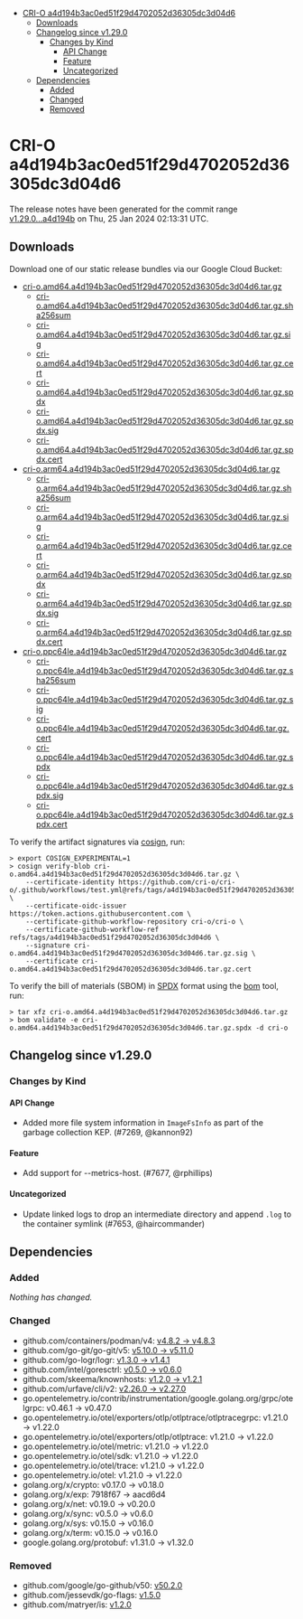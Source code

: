 - [CRI-O a4d194b3ac0ed51f29d4702052d36305dc3d04d6](#cri-o-a4d194b3ac0ed51f29d4702052d36305dc3d04d6)
  - [Downloads](#downloads)
  - [Changelog since v1.29.0](#changelog-since-v1290)
    - [Changes by Kind](#changes-by-kind)
      - [API Change](#api-change)
      - [Feature](#feature)
      - [Uncategorized](#uncategorized)
  - [Dependencies](#dependencies)
    - [Added](#added)
    - [Changed](#changed)
    - [Removed](#removed)

# CRI-O a4d194b3ac0ed51f29d4702052d36305dc3d04d6

The release notes have been generated for the commit range
[v1.29.0...a4d194b](https://github.com/cri-o/cri-o/compare/v1.29.0...a4d194b3ac0ed51f29d4702052d36305dc3d04d6) on Thu, 25 Jan 2024 02:13:31 UTC.

## Downloads

Download one of our static release bundles via our Google Cloud Bucket:

- [cri-o.amd64.a4d194b3ac0ed51f29d4702052d36305dc3d04d6.tar.gz](https://storage.googleapis.com/cri-o/artifacts/cri-o.amd64.a4d194b3ac0ed51f29d4702052d36305dc3d04d6.tar.gz)
  - [cri-o.amd64.a4d194b3ac0ed51f29d4702052d36305dc3d04d6.tar.gz.sha256sum](https://storage.googleapis.com/cri-o/artifacts/cri-o.amd64.a4d194b3ac0ed51f29d4702052d36305dc3d04d6.tar.gz.sha256sum)
  - [cri-o.amd64.a4d194b3ac0ed51f29d4702052d36305dc3d04d6.tar.gz.sig](https://storage.googleapis.com/cri-o/artifacts/cri-o.amd64.a4d194b3ac0ed51f29d4702052d36305dc3d04d6.tar.gz.sig)
  - [cri-o.amd64.a4d194b3ac0ed51f29d4702052d36305dc3d04d6.tar.gz.cert](https://storage.googleapis.com/cri-o/artifacts/cri-o.amd64.a4d194b3ac0ed51f29d4702052d36305dc3d04d6.tar.gz.cert)
  - [cri-o.amd64.a4d194b3ac0ed51f29d4702052d36305dc3d04d6.tar.gz.spdx](https://storage.googleapis.com/cri-o/artifacts/cri-o.amd64.a4d194b3ac0ed51f29d4702052d36305dc3d04d6.tar.gz.spdx)
  - [cri-o.amd64.a4d194b3ac0ed51f29d4702052d36305dc3d04d6.tar.gz.spdx.sig](https://storage.googleapis.com/cri-o/artifacts/cri-o.amd64.a4d194b3ac0ed51f29d4702052d36305dc3d04d6.tar.gz.spdx.sig)
  - [cri-o.amd64.a4d194b3ac0ed51f29d4702052d36305dc3d04d6.tar.gz.spdx.cert](https://storage.googleapis.com/cri-o/artifacts/cri-o.amd64.a4d194b3ac0ed51f29d4702052d36305dc3d04d6.tar.gz.spdx.cert)
- [cri-o.arm64.a4d194b3ac0ed51f29d4702052d36305dc3d04d6.tar.gz](https://storage.googleapis.com/cri-o/artifacts/cri-o.arm64.a4d194b3ac0ed51f29d4702052d36305dc3d04d6.tar.gz)
  - [cri-o.arm64.a4d194b3ac0ed51f29d4702052d36305dc3d04d6.tar.gz.sha256sum](https://storage.googleapis.com/cri-o/artifacts/cri-o.arm64.a4d194b3ac0ed51f29d4702052d36305dc3d04d6.tar.gz.sha256sum)
  - [cri-o.arm64.a4d194b3ac0ed51f29d4702052d36305dc3d04d6.tar.gz.sig](https://storage.googleapis.com/cri-o/artifacts/cri-o.arm64.a4d194b3ac0ed51f29d4702052d36305dc3d04d6.tar.gz.sig)
  - [cri-o.arm64.a4d194b3ac0ed51f29d4702052d36305dc3d04d6.tar.gz.cert](https://storage.googleapis.com/cri-o/artifacts/cri-o.arm64.a4d194b3ac0ed51f29d4702052d36305dc3d04d6.tar.gz.cert)
  - [cri-o.arm64.a4d194b3ac0ed51f29d4702052d36305dc3d04d6.tar.gz.spdx](https://storage.googleapis.com/cri-o/artifacts/cri-o.arm64.a4d194b3ac0ed51f29d4702052d36305dc3d04d6.tar.gz.spdx)
  - [cri-o.arm64.a4d194b3ac0ed51f29d4702052d36305dc3d04d6.tar.gz.spdx.sig](https://storage.googleapis.com/cri-o/artifacts/cri-o.arm64.a4d194b3ac0ed51f29d4702052d36305dc3d04d6.tar.gz.spdx.sig)
  - [cri-o.arm64.a4d194b3ac0ed51f29d4702052d36305dc3d04d6.tar.gz.spdx.cert](https://storage.googleapis.com/cri-o/artifacts/cri-o.arm64.a4d194b3ac0ed51f29d4702052d36305dc3d04d6.tar.gz.spdx.cert)
- [cri-o.ppc64le.a4d194b3ac0ed51f29d4702052d36305dc3d04d6.tar.gz](https://storage.googleapis.com/cri-o/artifacts/cri-o.ppc64le.a4d194b3ac0ed51f29d4702052d36305dc3d04d6.tar.gz)
  - [cri-o.ppc64le.a4d194b3ac0ed51f29d4702052d36305dc3d04d6.tar.gz.sha256sum](https://storage.googleapis.com/cri-o/artifacts/cri-o.ppc64le.a4d194b3ac0ed51f29d4702052d36305dc3d04d6.tar.gz.sha256sum)
  - [cri-o.ppc64le.a4d194b3ac0ed51f29d4702052d36305dc3d04d6.tar.gz.sig](https://storage.googleapis.com/cri-o/artifacts/cri-o.ppc64le.a4d194b3ac0ed51f29d4702052d36305dc3d04d6.tar.gz.sig)
  - [cri-o.ppc64le.a4d194b3ac0ed51f29d4702052d36305dc3d04d6.tar.gz.cert](https://storage.googleapis.com/cri-o/artifacts/cri-o.ppc64le.a4d194b3ac0ed51f29d4702052d36305dc3d04d6.tar.gz.cert)
  - [cri-o.ppc64le.a4d194b3ac0ed51f29d4702052d36305dc3d04d6.tar.gz.spdx](https://storage.googleapis.com/cri-o/artifacts/cri-o.ppc64le.a4d194b3ac0ed51f29d4702052d36305dc3d04d6.tar.gz.spdx)
  - [cri-o.ppc64le.a4d194b3ac0ed51f29d4702052d36305dc3d04d6.tar.gz.spdx.sig](https://storage.googleapis.com/cri-o/artifacts/cri-o.ppc64le.a4d194b3ac0ed51f29d4702052d36305dc3d04d6.tar.gz.spdx.sig)
  - [cri-o.ppc64le.a4d194b3ac0ed51f29d4702052d36305dc3d04d6.tar.gz.spdx.cert](https://storage.googleapis.com/cri-o/artifacts/cri-o.ppc64le.a4d194b3ac0ed51f29d4702052d36305dc3d04d6.tar.gz.spdx.cert)

To verify the artifact signatures via [cosign](https://github.com/sigstore/cosign), run:

```console
> export COSIGN_EXPERIMENTAL=1
> cosign verify-blob cri-o.amd64.a4d194b3ac0ed51f29d4702052d36305dc3d04d6.tar.gz \
    --certificate-identity https://github.com/cri-o/cri-o/.github/workflows/test.yml@refs/tags/a4d194b3ac0ed51f29d4702052d36305dc3d04d6 \
    --certificate-oidc-issuer https://token.actions.githubusercontent.com \
    --certificate-github-workflow-repository cri-o/cri-o \
    --certificate-github-workflow-ref refs/tags/a4d194b3ac0ed51f29d4702052d36305dc3d04d6 \
    --signature cri-o.amd64.a4d194b3ac0ed51f29d4702052d36305dc3d04d6.tar.gz.sig \
    --certificate cri-o.amd64.a4d194b3ac0ed51f29d4702052d36305dc3d04d6.tar.gz.cert
```

To verify the bill of materials (SBOM) in [SPDX](https://spdx.org) format using the [bom](https://sigs.k8s.io/bom) tool, run:

```console
> tar xfz cri-o.amd64.a4d194b3ac0ed51f29d4702052d36305dc3d04d6.tar.gz
> bom validate -e cri-o.amd64.a4d194b3ac0ed51f29d4702052d36305dc3d04d6.tar.gz.spdx -d cri-o
```

## Changelog since v1.29.0

### Changes by Kind

#### API Change
 - Added more file system information in `ImageFsInfo` as part of the garbage collection KEP. (#7269, @kannon92)

#### Feature
 - Add support for --metrics-host. (#7677, @rphillips)

#### Uncategorized
 - Update linked logs to drop an intermediate directory and append `.log` to the container symlink (#7653, @haircommander)

## Dependencies

### Added
_Nothing has changed._

### Changed
- github.com/containers/podman/v4: [v4.8.2 → v4.8.3](https://github.com/containers/podman/v4/compare/v4.8.2...v4.8.3)
- github.com/go-git/go-git/v5: [v5.10.0 → v5.11.0](https://github.com/go-git/go-git/v5/compare/v5.10.0...v5.11.0)
- github.com/go-logr/logr: [v1.3.0 → v1.4.1](https://github.com/go-logr/logr/compare/v1.3.0...v1.4.1)
- github.com/intel/goresctrl: [v0.5.0 → v0.6.0](https://github.com/intel/goresctrl/compare/v0.5.0...v0.6.0)
- github.com/skeema/knownhosts: [v1.2.0 → v1.2.1](https://github.com/skeema/knownhosts/compare/v1.2.0...v1.2.1)
- github.com/urfave/cli/v2: [v2.26.0 → v2.27.0](https://github.com/urfave/cli/v2/compare/v2.26.0...v2.27.0)
- go.opentelemetry.io/contrib/instrumentation/google.golang.org/grpc/otelgrpc: v0.46.1 → v0.47.0
- go.opentelemetry.io/otel/exporters/otlp/otlptrace/otlptracegrpc: v1.21.0 → v1.22.0
- go.opentelemetry.io/otel/exporters/otlp/otlptrace: v1.21.0 → v1.22.0
- go.opentelemetry.io/otel/metric: v1.21.0 → v1.22.0
- go.opentelemetry.io/otel/sdk: v1.21.0 → v1.22.0
- go.opentelemetry.io/otel/trace: v1.21.0 → v1.22.0
- go.opentelemetry.io/otel: v1.21.0 → v1.22.0
- golang.org/x/crypto: v0.17.0 → v0.18.0
- golang.org/x/exp: 7918f67 → aacd6d4
- golang.org/x/net: v0.19.0 → v0.20.0
- golang.org/x/sync: v0.5.0 → v0.6.0
- golang.org/x/sys: v0.15.0 → v0.16.0
- golang.org/x/term: v0.15.0 → v0.16.0
- google.golang.org/protobuf: v1.31.0 → v1.32.0

### Removed
- github.com/google/go-github/v50: [v50.2.0](https://github.com/google/go-github/v50/tree/v50.2.0)
- github.com/jessevdk/go-flags: [v1.5.0](https://github.com/jessevdk/go-flags/tree/v1.5.0)
- github.com/matryer/is: [v1.2.0](https://github.com/matryer/is/tree/v1.2.0)
